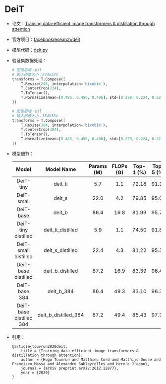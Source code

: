 # DeiT
* 论文：[Training data-efficient image transformers & distillation through attention](https://arxiv.org/abs/2012.12877)
* 官方项目：[facebookresearch/deit](https://github.com/facebookresearch/deit)
* 模型代码：[deit.py](../../../ppim/models/deit.py)
* 验证集数据处理：

    ```python
    # 图像后端：pil
    # 输入图像大小：224x224
    transforms = T.Compose([
        T.Resize(248, interpolation='bicubic'),
        T.CenterCrop(224),
        T.ToTensor(),
        T.Normalize(mean=[0.485, 0.456, 0.406], std=[0.229, 0.224, 0.225])
    ])

    # 图像后端：pil
    # 输入图像大小：384X384
    transforms = T.Compose([
        T.Resize(384, interpolation='bicubic'),
        T.CenterCrop(384),
        T.ToTensor(),
        T.Normalize(mean=[0.485, 0.456, 0.406], std=[0.229, 0.224, 0.225])
    ])
    ```

* 模型细节：

    |         Model           |       Model Name        | Params (M) | FLOPs (G) | Top-1 (%) | Top-5 (%) |          Pretrained Model        |
    |:-----------------------:|:-----------------------:|:----------:|:---------:|:---------:|:---------:|:--------------------------------:|
    | DeiT-tiny               |  deit_ti                |  5.7       |  1.1      | 72.18     |  91.11    | [Download][deit_ti]              |
    | DeiT-small              |  deit_s                 | 22.0       |  4.2      | 79.85     |  95.04    | [Download][deit_s]               |
    | DeiT-base               |  deit_b                 | 86.4       | 16.8      | 81.99     |  95.74    | [Download][deit_b]               |
    | DeiT-tiny distilled     |  deit_ti_distilled      |  5.9       |  1.1      | 74.50     |  91.89    | [Download][deit_ti_distilled]    |
    | DeiT-small distilled    |  deit_s_distilled       | 22.4       |  4.3      | 81.22     |  95.39    | [Download][deit_s_distilled]     |
    | DeiT-base distilled     |  deit_b_distilled       | 87.2       | 16.9      | 83.39     |  96.49    | [Download][deit_b_distilled]     |
    | DeiT-base 384           |  deit_b_384             | 86.4       | 49.3      | 83.10     |  96.37    | [Download][deit_b_384]           |
    | DeiT-base distilled 384 |  deit_b_distilled_384   | 87.2       | 49.4      | 85.43     |  97.33    | [Download][deit_b_distilled_384] |


[deit_ti]:https://bj.bcebos.com/v1/ai-studio-online/1e91e6ab967b4b0f9940891c6f77f98ca612d5a767b8482498c364c11d65b44b?responseContentDisposition=attachment%3B%20filename%3DDeiT_tiny_patch16_224.pdparams
[deit_s]:https://bj.bcebos.com/v1/ai-studio-online/56fb3b56543d495aa36cc244e8f25e3e321747cfcedd48c28830ea3a22f4a82a?responseContentDisposition=attachment%3B%20filename%3DDeiT_small_patch16_224.pdparams
[deit_b]:https://bj.bcebos.com/v1/ai-studio-online/38be4cdffc0240c18e9e4905641e9e8171277f42646947e5b3dbcd68c59a6d81?responseContentDisposition=attachment%3B%20filename%3DDeiT_base_patch16_224.pdparams
[deit_ti_distilled]:https://bj.bcebos.com/v1/ai-studio-online/dd0ff3e26c1e4fd4b56698a43a62febd35bdc8153563435b898cdd9480cd8720?responseContentDisposition=attachment%3B%20filename%3DDeiT_tiny_distilled_patch16_224.pdparams
[deit_s_distilled]:https://bj.bcebos.com/v1/ai-studio-online/5ab1d5f92e1f44d39db09ab2233143f8fd27788c9b4f46bd9f1d5f2cb760933e?responseContentDisposition=attachment%3B%20filename%3DDeiT_small_distilled_patch16_224.pdparams
[deit_b_distilled]:https://bj.bcebos.com/v1/ai-studio-online/24692c628ab64bfc9bb72fc8a5b3d209080b5ad94227472f98d3bb7cb6732e67?responseContentDisposition=attachment%3B%20filename%3DDeiT_base_distilled_patch16_224.pdparams
[deit_b_384]:https://bj.bcebos.com/v1/ai-studio-online/de491e7155e94ac2b13b2a97e432155ed6d502e8a0114e4e90ffd6ce9dce63cc?responseContentDisposition=attachment%3B%20filename%3DDeiT_base_patch16_384.pdparams
[deit_b_distilled_384]:https://bj.bcebos.com/v1/ai-studio-online/0a84b9ea45d0412d9bebae9ea3404e679221c3d0c8e542bf9d6a64f810983b25?responseContentDisposition=attachment%3B%20filename%3DDeiT_base_distilled_patch16_384.pdparams


* 引用：

    ```
    @article{touvron2020deit,
        title = {Training data-efficient image transformers & distillation through attention},
        author = {Hugo Touvron and Matthieu Cord and Matthijs Douze and Francisco Massa and Alexandre Sablayrolles and Herv'e J'egou},
        journal = {arXiv preprint arXiv:2012.12877},
        year = {2020}
    }
    ```
